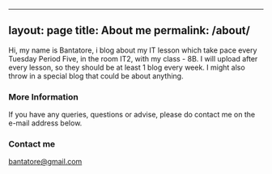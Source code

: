  ---
layout: page
title: About me
permalink: /about/
---

Hi, my name is Bantatore, i blog about my IT lesson which take pace every Tuesday Period Five, in the room IT2, with my class - 8B. I will upload after every lesson, so they should be at least 1 blog every week. I might also throw in a special blog that could be about anything. 

### More Information

If you have any queries, questions or advise, please do contact me on the e-mail address below.

### Contact me

[bantatore@gmail.com](mailto:bantatore@gmail.com)
